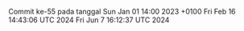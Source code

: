 Commit ke-55 pada tanggal Sun Jan 01 14:00 2023 +0100
Fri Feb 16 14:43:06 UTC 2024
Fri Jun  7 16:12:37 UTC 2024
